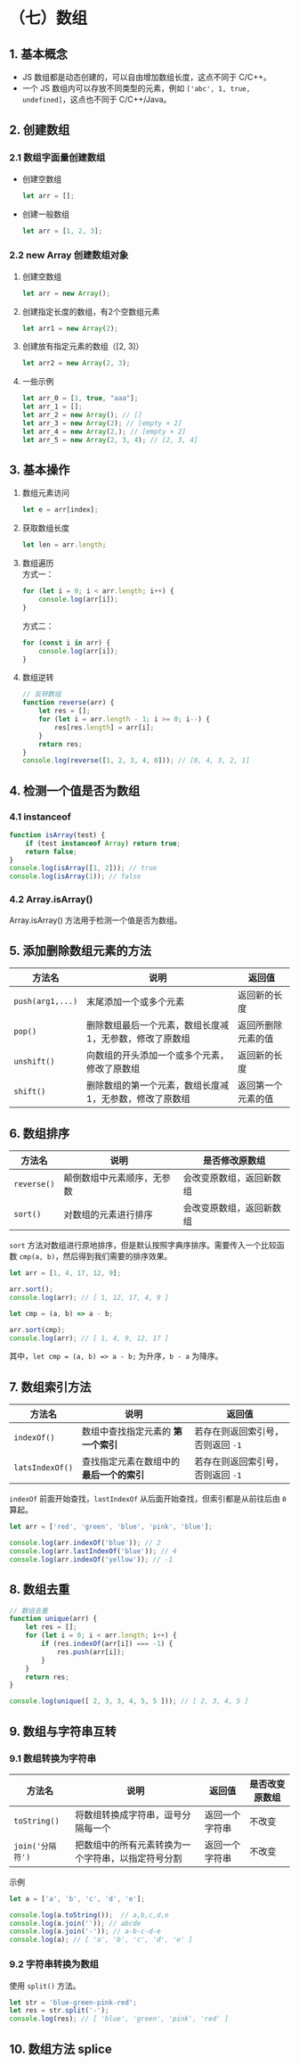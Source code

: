 # （七）数组

## 1. 基本概念

- JS 数组都是动态创建的，可以自由增加数组长度，这点不同于 C/C++。
- 一个 JS 数组内可以存放不同类型的元素，例如 `['abc', 1, true, undefined]`，这点也不同于 C/C++/Java。

## 2. 创建数组

### 2.1 数组字面量创建数组

- 创建空数组
    ```js
    let arr = [];
    ```
- 创建一般数组
    ```js
    let arr = [1, 2, 3];
    ```

### 2.2 new Array 创建数组对象

1. 创建空数组
    ```js
    let arr = new Array();
    ```

2. 创建指定长度的数组，有2个空数组元素
    ```js
    let arr1 = new Array(2);
    ```

3. 创建放有指定元素的数组（[2, 3]）
    ```js
    let arr2 = new Array(2, 3);
    ```

4. 一些示例
    ```js
    let arr_0 = [1, true, "aaa"];
    let arr_1 = [];
    let arr_2 = new Array(); // []
    let arr_3 = new Array(2); // [empty × 2]
    let arr_4 = new Array(2,); // [empty × 2]
    let arr_5 = new Array(2, 3, 4); // [2, 3, 4]
    ``` 

## 3. 基本操作

1. 数组元素访问
    ```js
    let e = arr[index];
    ```

2. 获取数组长度
    ```js
    let len = arr.length;
    ```

3. 数组遍历  
    方式一：  
    ```js
    for (let i = 0; i < arr.length; i++) {
        console.log(arr[i]);
    }
    ```
    方式二：
    ```js
    for (const i in arr) {
        console.log(arr[i]);
    }
    ```

4. 数组逆转
    ```js
    // 反转数组
    function reverse(arr) {
        let res = [];
        for (let i = arr.length - 1; i >= 0; i--) {
            res[res.length] = arr[i];
        }
        return res;
    }
    console.log(reverse([1, 2, 3, 4, 0])); // [0, 4, 3, 2, 1]
    ```

## 4. 检测一个值是否为数组

### 4.1 instanceof

```js
function isArray(test) {
    if (test instanceof Array) return true;
    return false;
}
console.log(isArray([1, 2])); // true
console.log(isArray(1)); // false
```

### 4.2 Array.isArray() 

Array.isArray() 方法用于检测一个值是否为数组。

## 5. 添加删除数组元素的方法

|方法名|说明|返回值|
|-|-|-|
|`push(arg1,...)`|末尾添加一个或多个元素|返回新的长度|
|`pop()`|删除数组最后一个元素，数组长度减 1，无参数，修改了原数组|返回所删除元素的值|
|`unshift()`|向数组的开头添加一个或多个元素，修改了原数组|返回新的长度|
|`shift()`|删除数组的第一个元素，数组长度减 1，无参数，修改了原数组|返回第一个元素的值|

## 6. 数组排序

|方法名|说明|是否修改原数组|
|-|-|-|
|`reverse()`|颠倒数组中元素顺序，无参数|会改变原数组，返回新数组|
|`sort()`|对数组的元素进行排序|会改变原数组，返回新数组|

`sort` 方法对数组进行原地排序，但是默认按照字典序排序。需要传入一个比较函数 `cmp(a, b)`，然后得到我们需要的排序效果。

```js
let arr = [1, 4, 17, 12, 9];

arr.sort();
console.log(arr); // [ 1, 12, 17, 4, 9 ]

let cmp = (a, b) => a - b;

arr.sort(cmp);
console.log(arr); // [ 1, 4, 9, 12, 17 ]
```

其中，`let cmp = (a, b) => a - b;` 为升序，`b - a` 为降序。

## 7. 数组索引方法

|方法名|说明|返回值|
|-|-|-|
|`indexOf()`|数组中查找指定元素的 **第一个索引**|若存在则返回索引号，否则返回 `-1`|
|`latsIndexOf()`|查找指定元素在数组中的 **最后一个的索引**|若存在则返回索引号，否则返回 `-1`|

`indexOf` 前面开始查找，`lastIndexOf` 从后面开始查找，但索引都是从前往后由 `0` 算起。
```js
let arr = ['red', 'green', 'blue', 'pink', 'blue'];

console.log(arr.indexOf('blue')); // 2
console.log(arr.lastIndexOf('blue')); // 4
console.log(arr.indexOf('yellow')); // -1
```

## 8. 数组去重

```js
// 数组去重
function unique(arr) {
    let res = [];
    for (let i = 0; i < arr.length; i++) {
        if (res.indexOf(arr[i]) === -1) {
            res.push(arr[i]);
        }
    }
    return res;
}

console.log(unique([ 2, 3, 3, 4, 5, 5 ])); // [ 2, 3, 4, 5 ]
```

## 9. 数组与字符串互转

### 9.1 数组转换为字符串

|方法名|说明|返回值|是否改变原数组|
|-|-|-|-|
|`toString()`|将数组转换成字符串，逗号分隔每一个|返回一个字符串|不改变|
|`join('分隔符')`|把数组中的所有元素转换为一个字符串，以指定符号分割|返回一个字符串|不改变|

示例
```js
let a = ['a', 'b', 'c', 'd', 'e'];

console.log(a.toString());  // a,b,c,d,e
console.log(a.join('')); // abcde
console.log(a.join('-')); // a-b-c-d-e
console.log(a); // [ 'a', 'b', 'c', 'd', 'e' ]
```

### 9.2 字符串转换为数组

使用 `split()` 方法。

```js
let str = 'blue-green-pink-red';
let res = str.split('-');
console.log(res); // [ 'blue', 'green', 'pink', 'red' ]
```

## 10. 数组方法 splice

